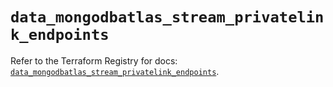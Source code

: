 # `data_mongodbatlas_stream_privatelink_endpoints`

Refer to the Terraform Registry for docs: [`data_mongodbatlas_stream_privatelink_endpoints`](https://registry.terraform.io/providers/mongodb/mongodbatlas/1.38.0/docs/data-sources/stream_privatelink_endpoints).
